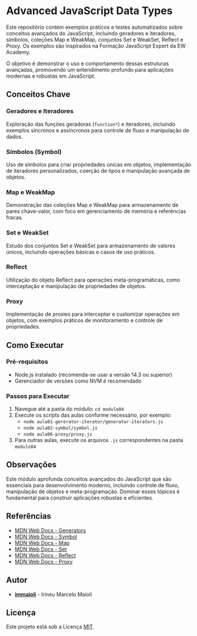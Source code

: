 # Advanced JavaScript Data Types

Este repositório contém exemplos práticos e testes automatizados sobre conceitos avançados do JavaScript, incluindo geradores e iteradores, símbolos, coleções Map e WeakMap, conjuntos Set e WeakSet, Reflect e Proxy. Os exemplos são inspirados na Formação JavaScript Expert da EW Academy.

O objetivo é demonstrar o uso e comportamento dessas estruturas avançadas, promovendo um entendimento profundo para aplicações modernas e robustas em JavaScript.

## Conceitos Chave

### Geradores e Iteradores
Exploração das funções geradoras (`function*`) e iteradores, incluindo exemplos síncronos e assíncronos para controle de fluxo e manipulação de dados.

### Símbolos (Symbol)
Uso de símbolos para criar propriedades únicas em objetos, implementação de iteradores personalizados, coerção de tipos e manipulação avançada de objetos.

### Map e WeakMap
Demonstração das coleções Map e WeakMap para armazenamento de pares chave-valor, com foco em gerenciamento de memória e referências fracas.

### Set e WeakSet
Estudo dos conjuntos Set e WeakSet para armazenamento de valores únicos, incluindo operações básicas e casos de uso práticos.

### Reflect
Utilização do objeto Reflect para operações meta-programáticas, como interceptação e manipulação de propriedades de objetos.

### Proxy
Implementação de proxies para interceptar e customizar operações em objetos, com exemplos práticos de monitoramento e controle de propriedades.

## Como Executar

### Pré-requisitos

- Node.js instalado (recomenda-se usar a versão 14.3 ou superior)
- Gerenciador de versões como NVM é recomendado

### Passos para Executar

1. Navegue até a pasta do módulo: `cd modulo04`
2. Execute os scripts das aulas conforme necessário, por exemplo:
   - `node aula01-gererator-iterator/generator-iterators.js`
   - `node aula02-symbol/symbol.js`
   - `node aula06-proxy/proxy.js`
3. Para outras aulas, execute os arquivos `.js` correspondentes na pasta `modulo04`

## Observações

Este módulo aprofunda conceitos avançados do JavaScript que são essenciais para desenvolvimento moderno, incluindo controle de fluxo, manipulação de objetos e meta-programação. Dominar esses tópicos é fundamental para construir aplicações robustas e eficientes.

## Referências

- [MDN Web Docs - Generators](https://developer.mozilla.org/en-US/docs/Web/JavaScript/Guide/Iterators_and_Generators)
- [MDN Web Docs - Symbol](https://developer.mozilla.org/en-US/docs/Web/JavaScript/Reference/Global_Objects/Symbol)
- [MDN Web Docs - Map](https://developer.mozilla.org/en-US/docs/Web/JavaScript/Reference/Global_Objects/Map)
- [MDN Web Docs - Set](https://developer.mozilla.org/en-US/docs/Web/JavaScript/Reference/Global_Objects/Set)
- [MDN Web Docs - Reflect](https://developer.mozilla.org/en-US/docs/Web/JavaScript/Reference/Global_Objects/Reflect)
- [MDN Web Docs - Proxy](https://developer.mozilla.org/en-US/docs/Web/JavaScript/Reference/Global_Objects/Proxy)

## Autor

- **[immaioli](https://github.com/immaioli)** - Irineu Marcelo Maioli

## Licença

Este projeto está sob a Licença [MIT](https://opensource.org/license/MIT).
